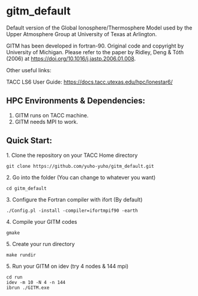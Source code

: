 # gitm_default
Default version of the Global Ionosphere/Thermosphere Model used by the Upper Atmosphere Group at University of Texas at Arlington.

GITM has been developed in fortran-90. Original code and copyright by University of Michigan. Please refer to the paper by Ridley, Deng & Tóth (2006) at https://doi.org/10.1016/j.jastp.2006.01.008. 

Other useful links:

TACC LS6 User Guide: https://docs.tacc.utexas.edu/hpc/lonestar6/

## HPC Environments & Dependencies:

1. GITM runs on TACC machine. 
2. GITM needs MPI to work.

## Quick Start:

1\. Clone the repository on your TACC Home directory

```shell
git clone https://github.com/yuho-yuho/gitm_default.git
```

2\. Go into the folder (You can change to whatever you want)

```shell
cd gitm_default
```

3\. Configure the Fortran compiler with ifort (By default)

```shell
./Config.pl -install -compiler=ifortmpif90 -earth
```

4\. Compile your GITM codes

```shell
gmake
```

5\. Create your run directory

```shell
make rundir
```

5\. Run your GITM on idev (try 4 nodes & 144 mpi)

```shell
cd run
idev -m 10 -N 4 -n 144
ibrun ./GITM.exe
```

















